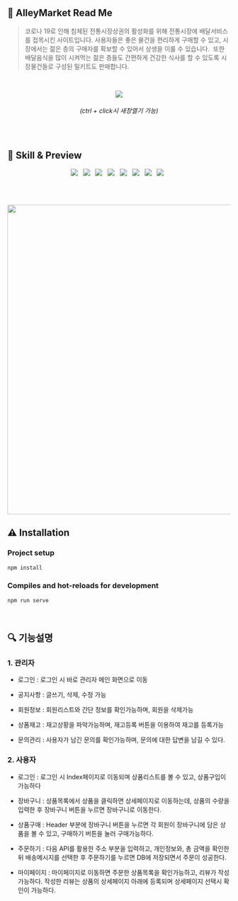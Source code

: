 ## 🍎 AlleyMarket Read Me

> 코로나 19로 인해 침체된 전통시장상권의 활성화를 위해 전통시장에 배달서비스를 접목시킨 사이트입니다.
사용자들은 좋은 물건을 편리하게 구매할 수 있고, 시장에서는 젊은 층의 구매자를 확보할 수 있어서 상생을 이룰 수 있습니다. 
또한 배달음식을 많이 시켜먹는 젊은 층들도 간편하게 건강한 식사를 할 수 있도록 시장물건들로 구성된 밀키트도 판매합니다.

<br/>

<p align="center">
<a href="http://18.222.233.235:9000/" target="_blank"><img src="https://img.shields.io/badge/사이트링크-000000?style=flat-square&logo=SitePoint&logoColor=white"/></a>
</p>
<h6 align="center">(ctrl + click시 새창열기 가능)</h6>

<br/>

## 📝 Skill & Preview
<p align="center">
<img src="https://img.shields.io/badge/HTML5-E34F26?style=flat-square&logo=HTML5&logoColor=white"/> &nbsp
<img src="https://img.shields.io/badge/CSS3-1572B6?style=flat-square&logo=CSS3&logoColor=white"/> &nbsp
<img src="https://img.shields.io/badge/JavaScript-F7DF1E?style=flat-square&logo=JavaScript&logoColor=white"/> &nbsp
<img src="https://img.shields.io/badge/Vue.js-4FC08D?style=flat-square&logo=Vue.js&logoColor=white"/> &nbsp
<img src="https://img.shields.io/badge/Spring Boot-47A248?style=flat-square&logo=Spring Boot&logoColor=white"/> &nbsp 
<img src="https://img.shields.io/badge/MySQL-4479A1?style=flat-square&logo=MySQL&logoColor=white"/> &nbsp 
<img src="https://img.shields.io/badge/Java-007396?style=flat-square&logo=Java&logoColor=white"/> &nbsp 
<img src="https://img.shields.io/badge/Amazon AWS-232F3E?style=flat-square&logo=Amazon%20AWS&logoColor=white"/> &nbsp </p>
<br/>
<br/>

<p align="center">
  <img src="https://user-images.githubusercontent.com/82005305/161007819-adbe9bb9-f26d-437c-a692-7ff12578f062.gif" style="width:700px";>
<p/>


## ⚠ Installation

### **Project setup**

```jsx
npm install
```

### **Compiles and hot-reloads for development**

```jsx
npm run serve
```

<br/>

## 🔍 기능설명

### 1. 관리자

- 로그인 : 로그인 시 바로 관리자 메인 화면으로 이동

- 공지사항 : 글쓰기, 삭제, 수정 가능

- 회원정보 : 회원리스트와 간단 정보를 확인가능하며, 회원을 삭제가능

- 상품재고 : 재고상황을 파악가능하며, 재고등록 버튼을 이용하여 재고를 등록가능

- 문의관리 : 사용자가 남긴 문의를 확인가능하며, 문의에 대한 답변을 남길 수 있다. 

### 2. 사용자

- 로그인 : 로그인 시 Index페이지로 이동되며 상품리스트를 볼 수 있고, 상품구입이 가능하다

- 장바구니 : 상품목록에서 상품을 클릭하면 상세페이지로 이동하는데, 상품의 수량을 입력한 후 장바구니 버튼을 누르면 장바구니로 이동한다.

- 상품구매 : Header 부분에 장바구니 버튼을 누르면 각 회원이 장바구니에 담은 상품을 볼 수 있고, 구매하기 버튼을 눌러 구매가능하다.

- 주문하기 : 다음 API를 활용한 주소 부분을 입력하고, 개인정보와, 총 금액을 확인한 뒤 배송메시지를 선택한 후 주문하기를 누르면 DB에 저장되면서 주문이 성공한다.

- 마이페이지 : 마이페이지로 이동하면 주문한 상품목록을 확인가능하고, 리뷰가 작성가능하다. 작성한 리뷰는 상품의 상세페이지 아래에 등록되며 상세페이지 선택시 확인이 가능하다.
